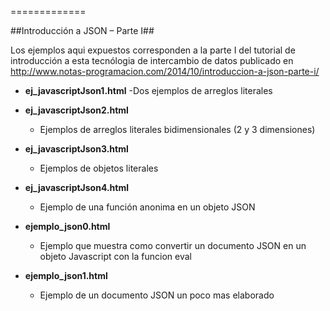 
=============

##Introducción a JSON – Parte I##

Los ejemplos aqui expuestos corresponden a la parte I del tutorial de introducción a esta tecnólogia de 
intercambio de datos publicado en http://www.notas-programacion.com/2014/10/introduccion-a-json-parte-i/


- **ej_javascriptJson1.html** 
  -Dos ejemplos de arreglos literales

- **ej_javascriptJson2.html**
  - Ejemplos de arreglos literales bidimensionales (2 y 3 dimensiones) 

- **ej_javascriptJson3.html**
  - Ejemplos de objetos literales


- **ej_javascriptJson4.html**
  - Ejemplo de una función anonima en un objeto JSON

- **ejemplo_json0.html**
  - Ejemplo que muestra como convertir un documento JSON en un objeto Javascript con la funcion eval
 
- **ejemplo_json1.html**
  - Ejemplo de un documento JSON un poco mas elaborado









